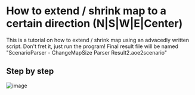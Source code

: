 # How to extend / shrink map to a certain direction (N|S|W|E|Center) 
This is a tutorial on how to extend / shrink map using an advacedly written script. Don't fret it, just run the program! Final result file will be named "ScenarioParser - ChangeMapSize Parser Result2.aoe2scenario"
## Step by step

![image](https://user-images.githubusercontent.com/40296674/161835711-0717b7b8-7cd5-4f7f-92ea-61805d93df24.png)
